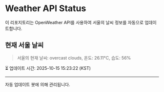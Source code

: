 
# Weather API Status

이 리포지토리는 OpenWeather API를 사용하여 서울의 날씨 정보를 자동으로 업데이트합니다.

## 현재 서울 날씨
> 서울의 현재 날씨: overcast clouds, 온도: 26.11°C, 습도: 56%

⏳ 업데이트 시간: 2025-10-15 15:23:22 (KST)

---
자동 업데이트 봇에 의해 관리됩니다.
